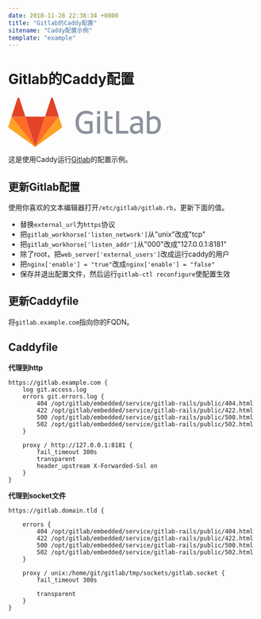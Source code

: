 ```yaml
---
date: 2018-11-28 22:38:34 +0800
title: "Gitlab的Caddy配置"
sitename: "Caddy配置示例"
template: "example"
---
```


# Gitlab的Caddy配置

<svg height="100" viewBox="0 0 1231 342" xmlns="http://www.w3.org/2000/svg" class="nav-logo"> <g fill="none" fill-rule="evenodd"> <g fill="#8C929D" class="wordmark"> <path d="M764.367 94.13h-20.803l.066 154.74h84.155v-19.136h-63.352l-.066-135.603zM907.917 221.7c-5.2 5.434-13.946 10.87-25.766 10.87-15.838 0-22.22-7.797-22.22-17.957 0-15.354 10.637-22.678 33.332-22.678 4.255 0 11.11.472 14.655 1.18v28.586zm-21.51-93.787c-16.8 0-32.208 5.952-44.23 15.858l7.352 12.73c8.51-4.962 18.91-9.924 33.802-9.924 17.02 0 24.585 8.742 24.585 23.39v7.56c-3.31-.71-10.164-1.184-14.42-1.184-36.404 0-54.842 12.757-54.842 39.454 0 23.86 14.656 35.908 36.876 35.908 14.97 0 29.314-6.852 34.278-17.954l3.782 15.118h14.657v-79.14c0-25.04-10.874-41.815-41.84-41.815zM995.368 233.277c-7.802 0-14.657-.945-19.858-3.308v-71.58c7.093-5.908 15.84-10.16 26.95-10.16 20.092 0 27.893 14.174 27.893 37.09 0 32.6-12.53 47.957-34.985 47.957m8.742-105.364c-18.592 0-28.6 12.64-28.6 12.64V120.59l-.066-26.458H955.116l.066 150.957c10.164 4.25 24.11 6.613 39.24 6.613 38.768 0 57.442-24.804 57.442-67.564 0-33.783-17.26-56.227-47.754-56.227M538.238 110.904c18.438 0 30.258 6.142 38.06 12.285l8.938-15.477c-12.184-10.678-28.573-16.417-46.053-16.417-44.204 0-75.17 26.932-75.17 81.267 0 56.935 33.407 79.14 71.624 79.14 19.148 0 35.46-4.488 46.096-8.976l-.435-60.832V162.76h-56.734v19.135h36.167l.437 46.184c-4.727 2.362-13 4.252-24.11 4.252-30.73 0-51.297-19.32-51.297-60.006 0-41.34 21.275-61.422 52.478-61.422M684.534 94.13h-20.33l.066 25.988v89.771c0 25.04 10.874 41.814 41.84 41.814 4.28 0 8.465-.39 12.53-1.126v-18.245c-2.943.45-6.083.707-9.455.707-17.02 0-24.585-8.74-24.585-23.387v-61.895h34.04v-17.01H684.6l-.066-36.617zM612.62 248.87h20.33V130.747h-20.33v118.12zM612.62 114.448h20.33V94.13h-20.33v20.318z"></path> </g> <path d="M185.398 341.13l68.013-209.322H117.39L185.4 341.13z" fill="#E24329" class="logo-svg-shape logo-dark-orange-shape"></path> <path d="M185.398 341.13l-68.013-209.322h-95.32L185.4 341.128z" fill="#FC6D26" class="logo-svg-shape logo-orange-shape"></path> <path d="M22.066 131.808l-20.67 63.61c-1.884 5.803.18 12.16 5.117 15.744L185.398 341.13 22.066 131.807z" fill="#FCA326" class="logo-svg-shape logo-light-orange-shape"></path> <path d="M22.066 131.808h95.32L76.42 5.735c-2.107-6.487-11.284-6.487-13.39 0L22.065 131.808z" fill="#E24329" class="logo-svg-shape logo-dark-orange-shape"></path> <path d="M185.398 341.13l68.013-209.322h95.32L185.4 341.128z" fill="#FC6D26" class="logo-svg-shape logo-orange-shape"></path> <path d="M348.73 131.808l20.67 63.61c1.884 5.803-.18 12.16-5.117 15.744L185.398 341.13 348.73 131.807z" fill="#FCA326" class="logo-svg-shape logo-light-orange-shape"></path> <path d="M348.73 131.808h-95.32L294.376 5.735c2.108-6.487 11.285-6.487 13.392 0l40.963 126.073z" fill="#E24329" class="logo-svg-shape logo-dark-orange-shape"></path> </g> </svg>

这是使用Caddy运行[Gitlab](https://gitlab.com/)的配置示例。

## 更新Gitlab配置

使用你喜欢的文本编辑器打开`/etc/gitlab/gitlab.rb`，更新下面的值。

* 替换`external_url`为`https`协议
* 把`gitlab_workhorse['listen_network']`从"unix"改成"tcp"
* 把`gitlab_workhorse['listen_addr']`从"000"改成"127.0.0.1:8181"
* 除了root，把`web_server['external_users']`改成运行caddy的用户
* 把`nginx['enable'] = "true"`改成`nginx['enable'] = "false"`
* 保存并退出配置文件，然后运行`gitlab-ctl reconfigure`使配置生效

## 更新Caddyfile
将`gitlab.example.com`指向你的FQDN。

## Caddyfile

**代理到http**

```caddy
https://gitlab.example.com {
    log git.access.log 
    errors git.errors.log {
        404 /opt/gitlab/embedded/service/gitlab-rails/public/404.html
        422 /opt/gitlab/embedded/service/gitlab-rails/public/422.html
        500 /opt/gitlab/embedded/service/gitlab-rails/public/500.html
        502 /opt/gitlab/embedded/service/gitlab-rails/public/502.html
    }

    proxy / http://127.0.0.1:8181 {
        fail_timeout 300s
        transparent
        header_upstream X-Forwarded-Ssl on
    }
}
```

**代理到socket文件**

```caddy
https://gitlab.domain.tld {

    errors {
        404 /opt/gitlab/embedded/service/gitlab-rails/public/404.html
        422 /opt/gitlab/embedded/service/gitlab-rails/public/422.html
        500 /opt/gitlab/embedded/service/gitlab-rails/public/500.html
        502 /opt/gitlab/embedded/service/gitlab-rails/public/502.html
    }

    proxy / unix:/home/git/gitlab/tmp/sockets/gitlab.socket {
        fail_timeout 300s

        transparent
    }
}
```